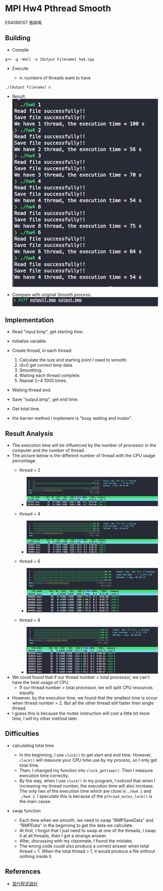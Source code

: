 # MPI Hw4 Pthread Smooth

E94086107 張娟鳴

## Building

- Compile

```bash=
g++ -g -Wall -o [Output Filename] hw4.cpp
```

- Execute

  - n: numbers of threads want to have

```bash=
./[Output Filename] n
```

- Result:  
![](/result_screenshot/execute_res.png)

- Compare with original Smooth process:
![](/result_screenshot/diff.png)

## Implementation

- Read "input.bmp", get starting time.
- Initialize variable.
- Create thread, in each thread:
  1. Calculate the size and starting point I need to smooth.
  2. id=0 get correct bmp data.
  3. Smoothing.
  4. Waiting each thread complete.
  5. Repeat 2~4 1000 times.
- Waiting thread end.
- Save "output.bmp", get end time.
- Get total time.

- the barrier method I implement is "busy waiting and mutex".

## Result Analysis

- The execution time will be influenced by the number of processor in the computer and the number of thread.  
- The picture below is the different number of thread with the CPU usage percentage.
  - thread = 2
    - ![](/result_screenshot/thread_2.png)
  
  - thread = 4
    - ![](/result_screenshot/thread_4.png)
  
  - thread = 6
    - ![](/result_screenshot/thread_6.png)
  
  - thread = 8  
    - ![](/result_screenshot/thread_8.png)
- We could found that if our thread number < total processor, we can't have the best usage of CPU.
  - If our thread number > total processor, we will split CPU resources equally.
- However, by the execution time, we found that the smallest time is occur when thread number = 2. But all the other thread still faster then single thread.
- I guess this is because the mutex instruction will cost a little bit more time, I will try other method later.

## Difficulties

- calculating total time
  - In the beginning, I use `clock()` to get start and end time.  However, `clock()` will measure your CPU time use by my process, so I only get total time.  
  - Then, I changed my function into `clock_gettime()`.  Then I measure execution time correctly.  
  - By the way, when I use `clock()` in my program, I noticed that when I increasing my thread number, the execution time will also increase. The only two of the execution time which are close is `./hw4 1` and `./hw4 2`. I speculate this is because of the `pthread_mutex_lock()` is the main cause.  

- swap function
  - Each time when we smooth, we need to swap "BMPSaveData" and "BMPData" in the beginning to get the data we calculate.  
  - At first, I forgot that I just need to swap at one of the threads, I swap it at all threads, then I got a strange answer.
  - After, discussing with my classmate, I found the mistake.  
  - The wrong code could also produce a correct answer when total thread = 1. When the total thread > 1, it would produce a  file without nothing inside it.

## References

- [並行程式設計](https://hackmd.io/@sysprog/concurrency)

